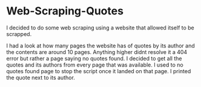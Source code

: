 # Web-Scraping-Quotes
I decided to do some web scraping using a website that allowed itself to be scrapped.

I had a look at how many pages the website has of quotes by its author and the contents are around 10 pages. Anything higher didnt resolve it a 404 error but rather a page saying no quotes found.
I decided to get all the quotes and its authors from every page that was available. I used to no quotes found page to stop the script once it landed on that page. 
I printed the quote next to its author.
